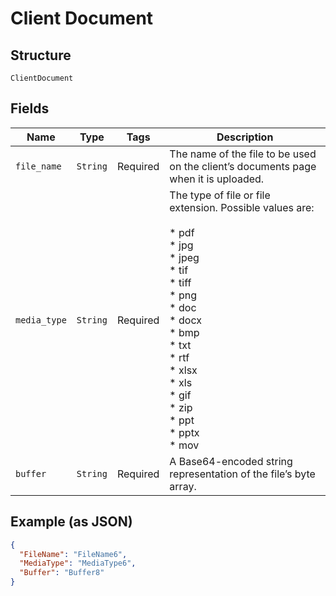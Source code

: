 
# Client Document

## Structure

`ClientDocument`

## Fields

| Name | Type | Tags | Description |
|  --- | --- | --- | --- |
| `file_name` | `String` | Required | The name of the file to be used on the client’s documents page when it is uploaded. |
| `media_type` | `String` | Required | The type of file or file extension. Possible values are:<br><br>* pdf<br>* jpg<br>* jpeg<br>* tif<br>* tiff<br>* png<br>* doc<br>* docx<br>* bmp<br>* txt<br>* rtf<br>* xlsx<br>* xls<br>* gif<br>* zip<br>* ppt<br>* pptx<br>* mov |
| `buffer` | `String` | Required | A Base64-encoded string representation of the file’s byte array. |

## Example (as JSON)

```json
{
  "FileName": "FileName6",
  "MediaType": "MediaType6",
  "Buffer": "Buffer8"
}
```

